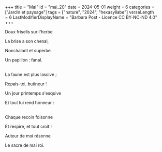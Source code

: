 +++
title = "Mai"
id = "mai_20"
date = 2024-05-01
weight = 6
categories = ["Jardin et paysage"]
tags = ["nature", "2024", "hexasyllabe"]
verseLength = 6
LastModifierDisplayName = "Barbara Post - Licence CC BY-NC-ND 4.0"
+++

Doux friselis sur l'herbe

La brise a son chenal,

Nonchalant et superbe

Un papillon : fanal.

 \
La faune est plus lascive ;

Repais-toi, butineur !

Un jour printemps s'esquive

Et tout lui rend honneur :

 \
Chaque recoin foisonne

Et respire, et tout croît !

Autour de moi résonne

Le sacre de mai roi.
